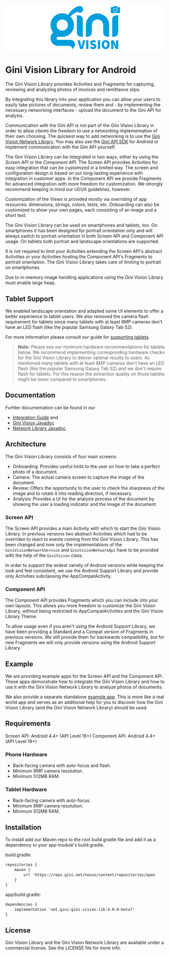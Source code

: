 ![Gini Vision Library for Android](GiniVision_Logo.png)

Gini Vision Library for Android
===============================

The Gini Vision Library provides Activities and Fragments for capturing, reviewing and analyzing
photos of invoices and remittance slips.

By integrating this library into your application you can allow your users to easily take pictures
of documents, review them and - by implementing the necessary networking interfaces - upload the
document to the Gini API for analysis.

Communication with the Gini API is not part of the Gini Vision Library in order to allow clients the
freedom to use a networking implementation of their own choosing. The quickest way to add networking
is to use the [Gini Vision Network
Library](https://github.com/gini/gini-vision-lib-android/tree/master/ginivision-network). You may
also use the [Gini API SDK](https://github.com/gini/gini-sdk-android) for Android or implement
communication with the Gini API yourself.

The Gini Vision Library can be integrated in two ways, either by using the *Screen API* or the
*Component API*. The Screen API provides Activities for easy integration that can be customized in a
limited way. The screen and configuration design is based on our long-lasting experience with
integration in customer apps. In the Component API we provide Fragments for advanced integration
with more freedom for customization. We strongly recommend keeping in mind our UI/UX guidelines,
however.

Customization of the Views is provided mostly via overriding of app resources: dimensions, strings,
colors, texts, etc. Onboarding can also be customized to show your own pages, each consisting of an
image and a short text.

The Gini Vision Library can be used on smartphones and tablets, too. On smartphones it has been
designed for portrait orientation only and will always switch to portrait orientation in both Screen
API and Component API usage. On tablets both portrait and landscape orientations are supported.

It is not required to limit your Activities extending the Screen API's abstract Activities or your
Activities hosting the Component API's Fragments to portrait orientation. The Gini Vision Library
takes care of limiting to portrait on smartphones.

Due to in-memory image handling applications using the Gini Vision Library must enable large heap.

Tablet Support
--------------

We enabled landscape orientation and adapted some UI elements to offer a better experience to tablet
users. We also removed the camera flash requirement for tablets since many tablets with at least 8MP
cameras don't have an LED flash (like the popular Samsung Galaxy Tab S2). 

For more information please consult our guide for [supporting
tablets](http://developer.gini.net/gini-vision-lib-android/html/updating-to-2-4-0.html#tablet-support).

> **Note:** Please see our minimum hardware recommendations for tablets below. We recommend
> implementing corresponding hardware checks for the Gini Vision Library to deliver optimal results
> to users. As mentioned many tablets with at least 8MP cameras don't have an LED flash (like the
> popular Samsung Galaxy Tab S2) and we don't require flash for tablets. For this reason the
> extraction quality on those tablets might be lower compared to smartphones.

Documentation
-------------

Furhter documentation can be found in our 

* [Integration Guide](http://developer.gini.net/gini-vision-lib-android/html/) and
* [Gini Vision Javadoc](http://developer.gini.net/gini-vision-lib-android/javadoc/index.html)
* [Network Library Javadoc](http://developer.gini.net/gini-vision-lib-android/javadoc/index.html)

Architecture
------------

The Gini Vision Library consists of four main screens:

* Onboarding: Provides useful hints to the user on how to take a perfect photo of a document.
* Camera: The actual camera screen to capture the image of the document.
* Review: Offers the opportunity to the user to check the sharpness of the image and to rotate it
  into reading direction, if necessary.
* Analysis: Provides a UI for the analysis process of the document by showing the user a loading
  indicator and the image of the document.

### Screen API

The Screen API provides a main Activity with which to start the Gini Vision Library. In previous
versions two abstract Activities which had to be overriden to react to events coming from the Gini
Vision Library. This has been changed and now only the implementations of the
`GiniVisionNetworkService` and `GiniVisionNetworkApi` have to be provided with the help of the
`GiniVision` class.

In order to support the widest variety of Android versions while keeping the look and feel
consistent, we use the Android Support Library and provide only Activities subclassing the
AppCompatActivity.

### Component API

The Component API provides Fragments which you can include into your own layouts. This allows you
more freedom to customize the Gini Vision Library, without being restricted to AppCompatActivities
and the Gini Vision Library Theme.

To allow usage even if you aren't using the Android Support Library, we have been providing a
Standard and a Compat version of Fragments in previous versions. We still provide them for backwards
compatibility, but for new Fragments we will only provide versions using the Android Support
Library. 

Example
-------

We are providing example apps for the Screen API and the Component API. These apps demonstrate how
to integrate the Gini Vision Library and how to use it with the Gini Vision Network Library to
analyze photos of documents.

We also provide a separate standalone [example
app](https://github.com/gini/gini-vision-lib-android-example). This is more like a real world app
and serves as an additional help for you to discover how the Gini Vision Library (and the Gini
Vision Network Library) should be used.

Requirements
------------

Screen API: Android 4.4+ (API Level 19+)
Component API: Android 4.4+ (API Level 19+)

### Phone Hardware

* Back-facing camera with auto-focus and flash.
* Minimum 8MP camera resolution.
* Minimum 512MB RAM.

### Tablet Hardware

* Back-facing camera with auto-focus.
* Minimum 8MP camera resolution.
* Minimum 512MB RAM.

Installation
------------

To install add our Maven repo to the root build.gradle file and add it as a dependency to your app
module's build.gradle.

build.gradle:

```
repositories {
    maven {
        url 'https://repo.gini.net/nexus/content/repositories/open
    }
}
```

app/build.gradle:

```
dependencies {
    implementation 'net.gini:gini-vision-lib:4.0.0-beta7'
}
```

## License

Gini Vision Library and the Gini Vision Network Library are available under a commercial license.
See the LICENSE file for more info.
